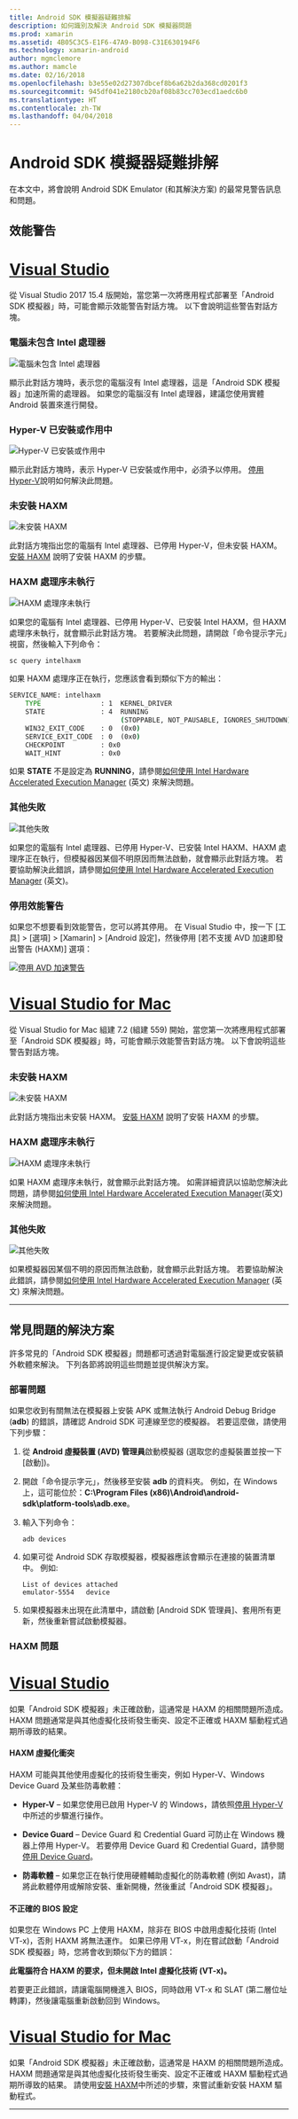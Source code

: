 ```yaml
---
title: Android SDK 模擬器疑難排解
description: 如何識別及解決 Android SDK 模擬器問題
ms.prod: xamarin
ms.assetid: 4B05C3C5-E1F6-47A9-B098-C31E630194F6
ms.technology: xamarin-android
author: mgmclemore
ms.author: mamcle
ms.date: 02/16/2018
ms.openlocfilehash: b3e55e02d27307dbcef8b6a62b2da368cd0201f3
ms.sourcegitcommit: 945df041e2180cb20af08b83cc703ecd1aedc6b0
ms.translationtype: HT
ms.contentlocale: zh-TW
ms.lasthandoff: 04/04/2018
---
```

# <a name="android-sdk-emulator-troubleshooting"></a>Android SDK 模擬器疑難排解

在本文中，將會說明 Android SDK Emulator (和其解決方案) 的最常見警告訊息和問題。
 
<a name="perfwarn" />

## <a name="performance-warnings"></a>效能警告

# <a name="visual-studiotabvswin"></a>[Visual Studio](#tab/vswin)

從 Visual Studio 2017 15.4 版開始，當您第一次將應用程式部署至「Android SDK 模擬器」時，可能會顯示效能警告對話方塊。 以下會說明這些警告對話方塊。

### <a name="computer-does-not-contain-an-intel-procesor"></a>電腦未包含 Intel 處理器

![電腦未包含 Intel 處理器](troubleshooting-images/01-no-intel-processor.png)

顯示此對話方塊時，表示您的電腦沒有 Intel 處理器，這是「Android SDK 模擬器」加速所需的處理器。 如果您的電腦沒有 Intel 處理器，建議您使用實體 Android 裝置來進行開發。

### <a name="hyper-v-is-installed-or-active"></a>Hyper-V 已安裝或作用中

![Hyper-V 已安裝或作用中](troubleshooting-images/02-hyper-v-active.png)

顯示此對話方塊時，表示 Hyper-V 已安裝或作用中，必須予以停用。 [停用 Hyper-V](~/android/get-started/installation/android-emulator/hardware-acceleration.md#disable-hyperv)說明如何解決此問題。 

### <a name="haxm-is-not-installed"></a>未安裝 HAXM

![未安裝 HAXM](troubleshooting-images/03-haxm-not-installed.png)

此對話方塊指出您的電腦有 Intel 處理器、已停用 Hyper-V，但未安裝 HAXM。
[安裝 HAXM](~/android/get-started/installation/android-emulator/hardware-acceleration.md#install-haxm) 說明了安裝 HAXM 的步驟。

### <a name="haxm-process-not-running"></a>HAXM 處理序未執行

![HAXM 處理序未執行](troubleshooting-images/04-haxm-process-not-running.png)

如果您的電腦有 Intel 處理器、已停用 Hyper-V、已安裝 Intel HAXM，但 HAXM 處理序未執行，就會顯示此對話方塊。 若要解決此問題，請開啟「命令提示字元」視窗，然後輸入下列命令：

```cmd
sc query intelhaxm
```

如果 HAXM 處理序正在執行，您應該會看到類似下方的輸出：

```cmd
SERVICE_NAME: intelhaxm
    TYPE               : 1  KERNEL_DRIVER
    STATE              : 4  RUNNING
                            (STOPPABLE, NOT_PAUSABLE, IGNORES_SHUTDOWN)
    WIN32_EXIT_CODE    : 0  (0x0)
    SERVICE_EXIT_CODE  : 0  (0x0)
    CHECKPOINT         : 0x0
    WAIT_HINT          : 0x0
```


如果 **STATE** 不是設定為 **RUNNING**，請參閱[如何使用 Intel Hardware Accelerated Execution Manager](https://software.intel.com/en-us/android/articles/how-to-use-the-intel-hardware-accelerated-execution-manager-intel-haxm-android-emulator) \(英文\) 來解決問題。


### <a name="other-failures"></a>其他失敗

![其他失敗](troubleshooting-images/05-other-failure.png)

如果您的電腦有 Intel 處理器、已停用 Hyper-V、已安裝 Intel HAXM、HAXM 處理序正在執行，但模擬器因某個不明原因而無法啟動，就會顯示此對話方塊。
若要協助解決此錯誤，請參閱[如何使用 Intel Hardware Accelerated Execution Manager](https://software.intel.com/en-us/android/articles/how-to-use-the-intel-hardware-accelerated-execution-manager-intel-haxm-android-emulator) \(英文\)。

### <a name="disabling-performance-warnings"></a>停用效能警告

如果您不想要看到效能警告，您可以將其停用。 在 Visual Studio 中，按一下 [工具] > [選項] > [Xamarin] > [Android 設定]，然後停用 [若不支援 AVD 加速即發出警告 (HAXM)] 選項：

[![停用 AVD 加速警告](troubleshooting-images/win/06-disable-perf-warnings-sml.png)](troubleshooting-images/win/06-disable-perf-warnings.png#lightbox)

# <a name="visual-studio-for-mactabvsmac"></a>[Visual Studio for Mac](#tab/vsmac)

從 Visual Studio for Mac 組建 7.2 (組建 559) 開始，當您第一次將應用程式部署至「Android SDK 模擬器」時，可能會顯示效能警告對話方塊。 以下會說明這些警告對話方塊。

### <a name="haxm-is-not-installed"></a>未安裝 HAXM

![未安裝 HAXM](troubleshooting-images/03-haxm-not-installed.png)

此對話方塊指出未安裝 HAXM。
[安裝 HAXM](~/android/get-started/installation/android-emulator/hardware-acceleration.md#install-haxm) 說明了安裝 HAXM 的步驟。

### <a name="haxm-process-not-running"></a>HAXM 處理序未執行

![HAXM 處理序未執行](troubleshooting-images/04-haxm-process-not-running.png)

如果 HAXM 處理序未執行，就會顯示此對話方塊。 如需詳細資訊以協助您解決此問題，請參閱[如何使用 Intel Hardware Accelerated Execution Manager](https://software.intel.com/en-us/android/articles/how-to-use-the-intel-hardware-accelerated-execution-manager-intel-haxm-android-emulator)(英文\) 來解決問題。

### <a name="other-failures"></a>其他失敗

![其他失敗](troubleshooting-images/05-other-failure.png)

如果模擬器因某個不明的原因而無法啟動，就會顯示此對話方塊。 若要協助解決此錯誤，請參閱[如何使用 Intel Hardware Accelerated Execution Manager](https://software.intel.com/en-us/android/articles/how-to-use-the-intel-hardware-accelerated-execution-manager-intel-haxm-android-emulator) \(英文\) 來解決問題。

-----


## <a name="solutions-to-common-problems"></a>常見問題的解決方案

許多常見的「Android SDK 模擬器」問題都可透過對電腦進行設定變更或安裝額外軟體來解決。 下列各節將說明這些問題並提供解決方案。


### <a name="deployment-issues"></a>部署問題

如果您收到有關無法在模擬器上安裝 APK 或無法執行 Android Debug Bridge (**adb**) 的錯誤，請確認 Android SDK 可連線至您的模擬器。 若要這麼做，請使用下列步驟：

1. 從 **Android 虛擬裝置 (AVD) 管理員**啟動模擬器 (選取您的虛擬裝置並按一下 [啟動])。

2. 開啟「命令提示字元」，然後移至安裝 **adb** 的資料夾。 例如，在 Windows 上，這可能位於：**C:\\Program Files (x86)\\Android\\android-sdk\\platform-tools\\adb.exe**。

3. 輸入下列命令：

   ```shell
   adb devices
   ```

4. 如果可從 Android SDK 存取模擬器，模擬器應該會顯示在連接的裝置清單中。 例如: 

   ```shell
   List of devices attached
   emulator-5554   device
   ```

5. 如果模擬器未出現在此清單中，請啟動 [Android SDK 管理員]、套用所有更新，然後重新嘗試啟動模擬器。



### <a name="haxm-issues"></a>HAXM 問題

# <a name="visual-studiotabvswin"></a>[Visual Studio](#tab/vswin)

如果「Android SDK 模擬器」未正確啟動，這通常是 HAXM 的相關問題所造成。 HAXM 問題通常是與其他虛擬化技術發生衝突、設定不正確或 HAXM 驅動程式過期所導致的結果。

<a name="virt-conflicts" />

#### <a name="haxm-virtualization-conflicts"></a>HAXM 虛擬化衝突

HAXM 可能與其他使用虛擬化的技術發生衝突，例如 Hyper-V、Windows Device Guard 及某些防毒軟體：

- **Hyper-V** &ndash; 如果您使用已啟用 Hyper-V 的 Windows，請依照[停用 Hyper-V](~/android/get-started/installation/android-emulator/hardware-acceleration.md#disable-hyperv) 中所述的步驟進行操作。

- **Device Guard** &ndash; Device Guard 和 Credential Guard 可防止在 Windows 機器上停用 Hyper-V。 若要停用 Device Guard 和 Credential Guard，請參閱[停用 Device Guard](~/android/get-started/installation/android-emulator/hardware-acceleration.md#disable-devguard)。

- **防毒軟體** &ndash; 如果您正在執行使用硬體輔助虛擬化的防毒軟體 (例如 Avast)，請將此軟體停用或解除安裝、重新開機，然後重試「Android SDK 模擬器」。


#### <a name="incorrect-bios-settings"></a>不正確的 BIOS 設定

如果您在 Windows PC 上使用 HAXM，除非在 BIOS 中啟用虛擬化技術 (Intel VT-x)，否則 HAXM 將無法運作。 如果已停用 VT-x，則在嘗試啟動「Android SDK 模擬器」時，您將會收到類似下方的錯誤：

**此電腦符合 HAXM 的要求，但未開啟 Intel 虛擬化技術 (VT-x)。**

若要更正此錯誤，請讓電腦開機進入 BIOS，同時啟用 VT-x 和 SLAT (第二層位址轉譯)，然後讓電腦重新啟動回到 Windows。

# <a name="visual-studio-for-mactabvsmac"></a>[Visual Studio for Mac](#tab/vsmac)

如果「Android SDK 模擬器」未正確啟動，這通常是 HAXM 的相關問題所造成。 HAXM 問題通常是與其他虛擬化技術發生衝突、設定不正確或 HAXM 驅動程式過期所導致的結果。 請使用[安裝 HAXM](~/android/get-started/installation/android-emulator/hardware-acceleration.md#install-haxm)中所述的步驟，來嘗試重新安裝 HAXM 驅動程式。

-----
